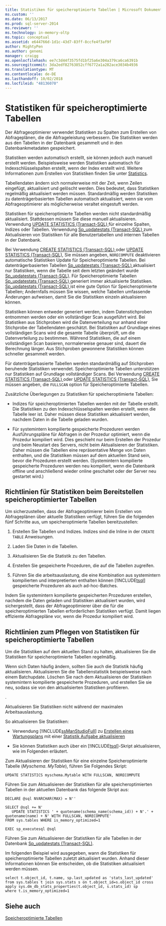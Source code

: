 ```yaml
---
title: Statistiken für speicheroptimierte Tabellen | Microsoft Dokumentation
ms.custom: ''
ms.date: 06/13/2017
ms.prod: sql-server-2014
ms.reviewer: ''
ms.technology: in-memory-oltp
ms.topic: conceptual
ms.assetid: e644766d-1d1c-43d7-83ff-8ccfe4f3af9f
author: MightyPen
ms.author: genemi
manager: craigg
ms.openlocfilehash: ee7c3d44f3575fd1bf25a6e304a379ca6ca6391b
ms.sourcegitcommit: 3da2edf82763852cff6772a1a282ace3034b4936
ms.translationtype: MT
ms.contentlocale: de-DE
ms.lasthandoff: 10/02/2018
ms.locfileid: "48136070"
---
```

# <a name="statistics-for-memory-optimized-tables"></a>Statistiken für speicheroptimierte Tabellen
  Der Abfrageoptimierer verwendet Statistiken zu Spalten zum Erstellen von Abfrageplänen, die die Abfrageleistung verbessern. Die Statistiken werden aus den Tabellen in der Datenbank gesammelt und in den Datenbankmetadaten gespeichert.  
  
 Statistiken werden automatisch erstellt, sie können jedoch auch manuell erstellt werden. Beispielsweise werden Statistiken automatisch für Indexschlüsselspalten erstellt, wenn der Index erstellt wird. Weitere Informationen zum Erstellen von Statistiken finden Sie unter [Statistics](../statistics/statistics.md).  
  
 Tabellendaten ändern sich normalerweise mit der Zeit, wenn Zeilen eingefügt, aktualisiert und gelöscht werden. Dies bedeutet, dass Statistiken regelmäßig aktualisiert werden müssen. Standardmäßig werden Statistiken zu datenträgerbasierten Tabellen automatisch aktualisiert, wenn sie vom Abfrageoptimierer als möglicherweise veraltet eingestuft werden.  
  
 Statistiken für speicheroptimierte Tabellen werden nicht standardmäßig aktualisiert. Stattdessen müssen Sie diese manuell aktualisieren. Verwendung [UPDATE STATISTICS &#40;Transact-SQL&#41; ](/sql/t-sql/statements/update-statistics-transact-sql) für einzelne Spalten, Indizes oder Tabellen. Verwendung [Sp_updatestats &#40;Transact-SQL&#41; ](/sql/relational-databases/system-stored-procedures/sp-updatestats-transact-sql) zum Aktualisieren von Statistiken für alle Benutzertabellen und internen Tabellen in der Datenbank.  
  
 Bei Verwendung [CREATE STATISTICS &#40;Transact-SQL&#41; ](/sql/t-sql/statements/create-statistics-transact-sql) oder [UPDATE STATISTICS &#40;Transact-SQL&#41;](/sql/t-sql/statements/update-statistics-transact-sql), Sie müssen angeben, `NORECOMPUTE` deaktivieren automatische Statistiken Update für Speicheroptimierte Tabellen. Bei datenträgerbasierten Tabellen [Sp_updatestats &#40;Transact-SQL&#41; ](/sql/relational-databases/system-stored-procedures/sp-updatestats-transact-sql) aktualisiert nur Statistiken, wenn die Tabelle seit dem letzten geändert wurde [Sp_updatestats &#40;Transact-SQL&#41;](/sql/relational-databases/system-stored-procedures/sp-updatestats-transact-sql). Für Speicheroptimierte Tabellen [Sp_updatestats &#40;Transact-SQL&#41; ](/sql/relational-databases/system-stored-procedures/sp-updatestats-transact-sql) generiert immer aktualisierte Statistiken. [Sp_updatestats &#40;Transact-SQL&#41; ](/sql/relational-databases/system-stored-procedures/sp-updatestats-transact-sql) ist eine gute Option für Speicheroptimierte Tabellen; Andernfalls müssen Sie wissen, welche Tabellen umfassende Änderungen aufweisen, damit Sie die Statistiken einzeln aktualisieren können.  
  
 Statistiken können entweder generiert werden, indem Datenstichproben entnommen werden oder ein vollständiger Scan ausgeführt wird. Bei Statistiken aus Stichproben wird die Datenverteilung nur anhand einer Stichprobe der Tabellendaten geschätzt. Bei Statistiken auf Grundlage eines vollständigen Scans wird die gesamte Tabelle überprüft, um die Datenverteilung zu bestimmen. Während Statistiken, die auf einem vollständigen Scan basieren, normalerweise genauer sind, dauert die Berechnung länger. Aus Stichproben gewonnene Statistiken können schneller gesammelt werden.  
  
 Für datenträgerbasierte Tabellen werden standardmäßig auf Stichproben beruhende Statistiken verwendet. Speicheroptimierte Tabellen unterstützen nur Statistiken auf Grundlage vollständiger Scans. Bei Verwendung [CREATE STATISTICS &#40;Transact-SQL&#41; ](/sql/t-sql/statements/create-statistics-transact-sql) oder [UPDATE STATISTICS &#40;Transact-SQL&#41;](/sql/t-sql/statements/update-statistics-transact-sql), Sie müssen angeben, die `FULLSCAN` option für Speicheroptimierte Tabellen.  
  
 Zusätzliche Überlegungen zu Statistiken für speicheroptimierte Tabellen:  
  
-   Indizes für speicheroptimierten Tabellen werden mit der Tabelle erstellt. Die Statistiken zu den Indexschlüsselspalten werden erstellt, wenn die Tabelle leer ist. Daher müssen diese Statistiken aktualisiert werden, nachdem Daten in die Tabelle geladen wurden.  
  
-   Für systemintern kompilierte gespeicherte Prozeduren werden Ausführungspläne für Abfragen in der Prozedur optimiert, wenn die Prozedur kompiliert wird. Dies geschieht nur beim Erstellen der Prozedur und beim Neustart des Servers, nicht beim Aktualisieren der Statistiken. Daher müssen die Tabellen eine repräsentative Menge von Daten enthalten, und die Statistiken müssen auf dem aktuellen Stand sein, bevor die Prozeduren erstellt werden. (Systemintern kompilierte gespeicherte Prozeduren werden neu kompiliert, wenn die Datenbank offline und anschließend wieder online geschaltet oder der Server neu gestartet wird.)  
  
## <a name="guidelines-for-statistics-when-deploying-memory-optimized-tables"></a>Richtlinien für Statistiken beim Bereitstellen speicheroptimierter Tabellen  
 Um sicherzustellen, dass der Abfrageoptimierer beim Erstellen von Abfrageplänen über aktuelle Statistiken verfügt, führen Sie die folgenden fünf Schritte aus, um speicheroptimierte Tabellen bereitzustellen:  
  
1.  Erstellen Sie Tabellen und Indizes. Indizes sind die Inline in der `CREATE TABLE` Anweisungen.  
  
2.  Laden Sie Daten in die Tabellen.  
  
3.  Aktualisieren Sie die Statistik zu den Tabellen.  
  
4.  Erstellen Sie gespeicherte Prozeduren, die auf die Tabellen zugreifen.  
  
5.  Führen Sie die arbeitsauslastung, die eine Kombination aus systemintern kompilierten und interpretierten enthalten können [!INCLUDE[tsql](../../../includes/tsql-md.md)] gespeicherte Prozeduren als auch ad-hoc-Batches.  
  
 Indem Sie systemintern kompilierte gespeicherten Prozeduren erstellen, nachdem die Daten geladen und Statistiken aktualisiert wurden, wird sichergestellt, dass der Abfrageoptimierer über die für die speicheroptimierten Tabellen erforderlichen Statistiken verfügt. Damit liegen effiziente Abfragepläne vor, wenn die Prozedur kompiliert wird.  
  
## <a name="guidelines-for-maintaining-statistics-on-memory-optimized-tables"></a>Richtlinien zum Pflegen von Statistiken für speicheroptimierte Tabellen  
 Um die Statistiken auf dem aktuellen Stand zu halten, aktualisieren Sie die Statistiken für speicheroptimierte Tabellen regelmäßig.  
  
 Wenn sich Daten häufig ändern, sollten Sie auch die Statistik häufig aktualisieren. Aktualisieren Sie die Tabellenstatistik beispielsweise nach einem Batchupdate. Löschen Sie nach dem Aktualisieren der Statistiken systemintern kompilierte gespeicherte Prozeduren, und erstellen Sie sie neu, sodass sie von den aktualisierten Statistiken profitieren.  
  
 .  
  
 Aktualisieren Sie Statistiken nicht während der maximalen Arbeitsauslastung.  
  
 So aktualisieren Sie Statistiken:  
  
-   Verwendung [!INCLUDE[ssManStudioFull](../../includes/ssmanstudiofull-md.md)] zu [Erstellen eines Wartungsplans](../maintenance-plans/create-a-maintenance-plan.md) mit einer [Statistik Aufgabe aktualisieren](../maintenance-plans/update-statistics-task-maintenance-plan.md)  
  
-   Sie können Statistiken auch über ein [!INCLUDE[tsql](../../../includes/tsql-md.md)]-Skript aktualisieren, wie im Folgenden erläutert.  
  
 Zum Aktualisieren der Statistiken für eine einzelne Speicheroptimierte Tabelle (*Myschema*. *MyTable*), führen Sie Folgendes Skript:  
  
```  
UPDATE STATISTICS myschema.Mytable WITH FULLSCAN, NORECOMPUTE  
```  
  
 Führen Sie zum Aktualisieren der Statistiken für alle speicheroptimierten Tabellen in der aktuellen Datenbank das folgende Skript aus:  
  
```tsql  
DECLARE @sql NVARCHAR(MAX) = N''  
  
SELECT @sql += N'  
   UPDATE STATISTICS ' + quotename(schema_name(schema_id)) + N'.' + quotename(name) + N' WITH FULLSCAN, NORECOMPUTE'  
FROM sys.tables WHERE is_memory_optimized=1  
  
EXEC sp_executesql @sql  
```  
  
 Führen Sie zum Aktualisieren der Statistiken für alle Tabellen in der Datenbank [Sp_updatestats &#40;Transact-SQL&#41;](/sql/relational-databases/system-stored-procedures/sp-updatestats-transact-sql).  
  
 Im folgenden Beispiel wird ausgegeben, wann die Statistiken für speicheroptimierte Tabellen zuletzt aktualisiert wurden. Anhand dieser Informationen können Sie entscheiden, ob die Statistiken aktualisiert werden müssen.  
  
```tsql  
select t.object_id, t.name, sp.last_updated as 'stats_last_updated'  
from sys.tables t join sys.stats s on t.object_id=s.object_id cross apply sys.dm_db_stats_properties(t.object_id, s.stats_id) sp  
where t.is_memory_optimized=1  
```  
  
## <a name="see-also"></a>Siehe auch  
 [Speicheroptimierte Tabellen](memory-optimized-tables.md)  
  
  
